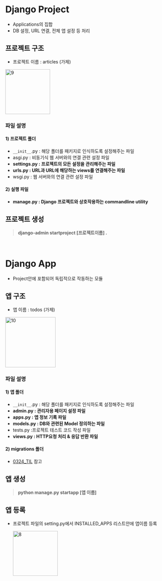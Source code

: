 # Django Project
- Applications의 집합
- DB 설정, URL 연결, 전체 앱 설정 등 처리

## 프로젝트 구조 
- 프로젝트 이름 : articles (가제)

<img width="140" alt="9" src="https://user-images.githubusercontent.com/108795647/227442036-92f76caa-c1f0-43fd-8975-aac4baf28143.png">

### 파일 설명
#### 1) 프로젝트 폴더
- `__init__`.py : 해당 폴더를 패키지로 인식하도록 설정해주는 파일
- asgi.py : 비동기식 웹 서버와의 연결 관련 설정 파일
- **settings.py : 프로젝트의 모든 설정을 관리해주는 파일**
- **urls.py : URL과 URL에 해당하는 views를 연결해주는 파일**
- wsgi.py : 웹 서버와의 연결 관련 설정 파일
#### 2) 실행 파일
- **manage.py : Django 프로젝트와 상호작용하는 commandline utility**

## 프로젝트 생성
> **django-admin startproject [프로젝트이름] .**

<br/>

# Django App
- Project안에 포함되어 독립적으로 작동하는 모듈

## 앱 구조 
- 앱 이름 : todos (가제)

<img width="157" alt="10" src="https://user-images.githubusercontent.com/108795647/227441729-f577efa0-9f39-40cc-8480-c8c74cd9e4b9.png">

### 파일 설명
#### 1) 앱 폴더
- `__init__`.py : 해당 폴더를 패키지로 인식하도록 설정해주는 파일
- **admin.py : 관리자용 페이지 설정 파일**
- **apps.py : 앱 정보 기록 파일**
- **models.py : DB와 관련된 Model 정의하는 파일**
- tests.py :프로젝트 테스트 코드 작성 파일
- **views.py : HTTP요청 처리 & 응답 반환 파일**
#### 2) migrations 폴더 
- [0324_TIL](records/0324.md) 참고

## 앱 생성
> **python manage.py startapp [앱 이름]**

## 앱 등록
- 프로젝트 파일의 setting.py에서 INSTALLED_APPS 리스트안에 앱이름 등록 

    <img width="140" alt="8" src="https://user-images.githubusercontent.com/108795647/227441681-3f00a8a5-3553-4fed-84c8-9cd9b040b4b2.png">
